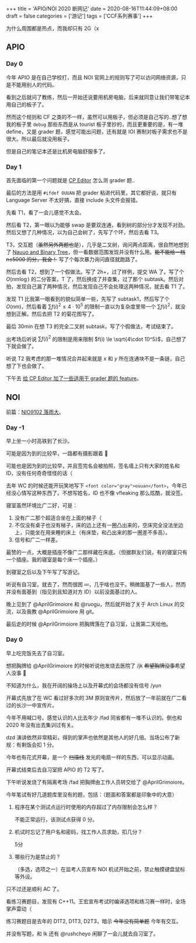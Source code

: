 +++
title = 'APIO/NOI 2020 断网记'
date = 2020-08-16T11:44:09+08:00
draft = false
categories = ['游记']
tags = ['CCF系列赛事']
+++

为什么周围都是热点，而我却只有 2G（x

<!--more-->

## APIO

### Day 0

今年 APIO 是在自己学校打，而且 NOI 官网上的规则写了可以访问网络资源，只是不能用别人的代码。

看到之后就问了教练，然后一开始还说要用机房电脑，后来就同意让我们带笔记本用自己的板子了。

然而这个规则和 CF 之类的不一样，虽然可以用板子，但必须是自己写的..想了想我的板子里 `debug` 那些东西是从 tourist 板子里抄的，而且更重要的是，有一堆 define，又是 grader 题，感觉可能出问题，还有就是 IOI 赛制对板子需求也不是很大。所以最后就没用板子。

但是自己的笔记本还是比机房电脑舒服多了。

### Day 1

首先面临的第一个问题就是 [CP Editor](https://github.com/cpeditor/cpeditor) 怎么测 grader 题..

最后的方法是用 `#ifdef OUUAN` 把 grader 粘进代码里，其它都好说，就只有 Language Server 不太好搞，直接 include 头文件会报错。

先看 T1，看了一会儿感觉不太会。

然后看 T2，第一眼以为能够 swap 是要双连通，看到树的部分分才发现不对劲。然后又想了几种情况，以为自己会树了，先写了个环，然后去看 T3。

T3，交互题（~~虽然另外两题也是~~），几乎是二叉树，询问两点距离，很自然地想到了 [Nauuo and Binary Tree](https://loj.ac/problem/6669)，但一看数据范围发现并没有什么用。~~能不能给一档 n≤5000 的分，我会！~~ 写了个每次暴力询问直径就跑路了。

然后去看 T2，想到了一个假做法。写了 2h+，过了样例，提交 WA 了。写了个 $O(nm\log)$ 的二分答案，T 了，然后换成了并查集，过了那个 subtask。然后对拍，发现自己漏了两种情况，然后发现自己不会处理这两种情况，就去看 T1 了。

发现 T1 比我第一眼看到的貌似简单一些，先写了 subtask1，然后写了个 $O(nm)$，然后看着 $\sum f(i)^2 \le 4\cdot 10^5$ 的限制一直以为复杂度里带一个 $\sum f(i)^2$，就没想到正解。然后去把 T2 的菊花图写了。

最后 30min 在想 T3 的完全二叉树 subtask，写了个假做法，考试结束了。

出考场后听说 $\sum f(i)^2$ 的限制是用来限制 $f(i) \le \sqrt{4\cdot 10^5}$，自己想了下就会做了。

听说 T2 我考虑的那一堆情况合并起来就是 $x$ 和 $y$ 所在连通块不是一条链，自己想了下也会做了。

下午去 [给 CP Editor 加了一些适用于 grader 题的 feature](https://github.com/cpeditor/cpeditor/pull/565)。

## NOI

前篇：[NIO9102 落雨大](/post/NIO9102-落雨大)。

### Day -1

早上坐一小时高铁到了长沙。

可能是因为到的比较早，一路都有摄影跟着 :new_moon_with_face:

可能也是因为到的比较早，并且签完名会被拍照，签名墙上只有大家的姓名和 ID，没有任何奇奇怪怪的话（

去年 WC 的时候还能开玩笑地写下 `<font color="gray">ouuan</font>`，今年已经没心情写这种东西了。不想写姓名，ID 也不像 vfleaking 那么炫酷，就没签。

寝室虽然环境比广二好，可是：

1.  没有广二那个超适合坐在上面的梯子（
2.  不仅没有桌子也没有梯子，床的边上还有一圈凸出来的，空床完全没法坐边上，只能坐在用来睡的床上（有床垫，和凸出来的那一圈差不多高）。
3.  信号和广二一样差。

最赞的一点，大概是插座不像广二那样藏在床底。（但据群友们说，有的寝室只有一个插座。我的寝室是每个床一个插座。）

到寝室之后以及下午写了写游记。

听说有自习室，就去了，然而很困 :zzz:，几乎啥也没干。稍微面基了一些人，然而并没有面基到（指见到且知道对方 ID）以前没面基过的人。

晚上见到了 @AprilGrimoiore 和 @ruogu，然后就开始了关于 Arch Linux 的交流，以及我教 @AprilGrimoiore 用 git。

最后走的时候 @AprilGrimoiore 把胸牌落在了自习室，让我第二天给他。

### Day 0

早上吃完饭先去了自习室。

想把胸牌给 @AprilGrimoiore 的时候听说他发烧去医院了 /jk ~~希望胸牌没事~~希望人没事 :pray:

不知道为什么，我在开阔的操场上以及开幕式的会场都没有信号 /yun

开幕式先放了在 WC 看过好多次的 3M 原则宣传片，然后放了一年前就在广二看过的长沙一中宣传片。

今年不用喊口号。感觉认识的人比去年少 /fad 同省都有一堆不认识的。倒也和 2020 年没有出去集训过有关。

dzd 演讲依然非常精彩，得到的掌声也依然是其他人的好几倍。当场公布了新规：有剩饭会扣 1 分。

今年也有花式开幕，是一个 ~~扫描线~~ 发光的电扇一样的东西，可以显示动画。

开幕式结束后去自习室把 APIO 的 T2 写了。

下午听说发烧了有隔离考场 /fad 把胸牌由工作人员转交给了 @AprilGrimoiore。

今年笔试有好几道题库里没有的题，包括：（题面和答案都是印象中的大意）

1.  程序在某个测试点运行时使用的内存超过了内存限制会怎么样？

    不能正常运行，该测试点获得 0 分。

2.  机试时忘记了用户名和密码，找工作人员求助，扣几分？

    5分

3.  哪些行为是禁止的？

    （多选，选项之一）在监考人员宣布 NOI 机试开始之前，禁止触摸键盘鼠标等外设。

只不过还是顺利 AC 了。

看练习赛题目，发现有 C++11。王宏宣布考试时编译选项和练习赛一样时，全场掌声雷动（

练习赛题目是去年的 D1T2, D1T3, D2T3，暗示 ~~今年没有简单题~~ 今年有交互。

并没有写题，和 lk 还有 @rushcheyo 闲聊了一会儿就去自习室了。
